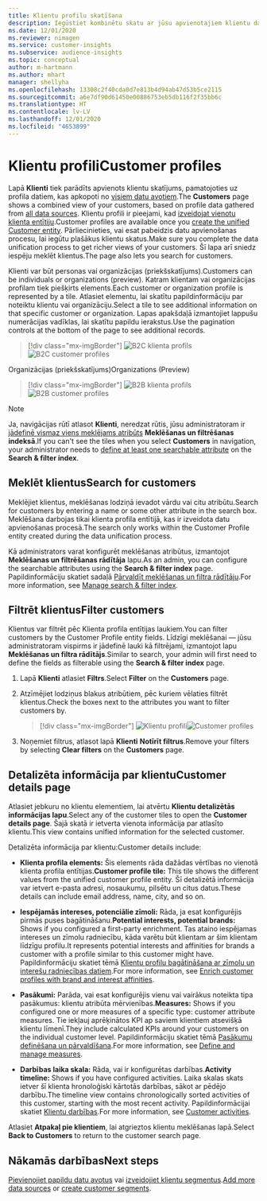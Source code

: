 ```yaml
---
title: Klientu profilu skatīšana
description: Iegūstiet kombinētu skatu ar jūsu apvienotajiem klientu datiem.
ms.date: 12/01/2020
ms.reviewer: nimagen
ms.service: customer-insights
ms.subservice: audience-insights
ms.topic: conceptual
author: m-hartmann
ms.author: mhart
manager: shellyha
ms.openlocfilehash: 13308c2f40cda0d7e813b4d94ab47d53b5ce2115
ms.sourcegitcommit: a6e7df90d61450e00886753eb5db116f2f35bb6c
ms.translationtype: HT
ms.contentlocale: lv-LV
ms.lasthandoff: 12/01/2020
ms.locfileid: "4653899"
---
```

# <a name="customer-profiles"></a><span data-ttu-id="8e5af-103">Klientu profili</span><span class="sxs-lookup"><span data-stu-id="8e5af-103">Customer profiles</span></span>

<span data-ttu-id="8e5af-104">Lapā **Klienti** tiek parādīts apvienots klientu skatījums, pamatojoties uz profila datiem, kas apkopoti no [visiem datu avotiem](data-sources.md).</span><span class="sxs-lookup"><span data-stu-id="8e5af-104">The **Customers** page shows a combined view of your customers, based on profile data gathered from [all data sources](data-sources.md).</span></span> <span data-ttu-id="8e5af-105">Klientu profili ir pieejami, kad [izveidojat vienotu klienta entītiju](data-unification.md).</span><span class="sxs-lookup"><span data-stu-id="8e5af-105">Customer profiles are available once you [create the unified Customer entity](data-unification.md).</span></span> <span data-ttu-id="8e5af-106">Pārliecinieties, vai esat pabeidzis datu apvienošanas procesu, lai iegūtu plašākus klientu skatus.</span><span class="sxs-lookup"><span data-stu-id="8e5af-106">Make sure you complete the data unification process to get richer views of your customers.</span></span> <span data-ttu-id="8e5af-107">Šī lapa arī sniedz iespēju meklēt klientus.</span><span class="sxs-lookup"><span data-stu-id="8e5af-107">The page also lets you search for customers.</span></span>

<span data-ttu-id="8e5af-108">Klienti var būt personas vai organizācijas (priekšskatījums).</span><span class="sxs-lookup"><span data-stu-id="8e5af-108">Customers can be individuals or organizations (preview).</span></span> <span data-ttu-id="8e5af-109">Katram klientam vai organizācijas profilam tiek piešķirts elements.</span><span class="sxs-lookup"><span data-stu-id="8e5af-109">Each customer or organization profile is represented by a tile.</span></span> <span data-ttu-id="8e5af-110">Atlasiet elementu, lai skatītu papildinformāciju par noteiktu klientu vai organizāciju.</span><span class="sxs-lookup"><span data-stu-id="8e5af-110">Select a tile to see additional information on that specific customer or organization.</span></span> <span data-ttu-id="8e5af-111">Lapas apakšdaļā izmantojiet lappušu numerācijas vadīklas, lai skatītu papildu ierakstus.</span><span class="sxs-lookup"><span data-stu-id="8e5af-111">Use the pagination controls at the bottom of the page to see additional records.</span></span>

> [!div class="mx-imgBorder"] 
> <span data-ttu-id="8e5af-112">![B2C klienta profils](media/profiles-customers.png "B2C klienta profili")</span><span class="sxs-lookup"><span data-stu-id="8e5af-112">![B2C customer profiles](media/profiles-customers.png "B2C customer profiles")</span></span>

<span data-ttu-id="8e5af-113">Organizācijas (priekšskatījums)</span><span class="sxs-lookup"><span data-stu-id="8e5af-113">Organizations (Preview)</span></span>
> [!div class="mx-imgBorder"] 
> <span data-ttu-id="8e5af-114">![B2B klienta profils](media/profile-customers-b2b.png "B2B klienta profili")</span><span class="sxs-lookup"><span data-stu-id="8e5af-114">![B2B customer profiles](media/profile-customers-b2b.png "B2B customer profiles")</span></span>

> [!NOTE]
> <span data-ttu-id="8e5af-115">Ja, navigācijas rūtī atlasot **Klienti**, neredzat rūtis, jūsu administratoram ir [jādefinē vismaz viens meklējams atribūts](search-filter-index.md) **Meklēšanas un filtrēšanas indeksā**.</span><span class="sxs-lookup"><span data-stu-id="8e5af-115">If you can't see the tiles when you select **Customers** in navigation, your administrator needs to [define at least one searchable attribute](search-filter-index.md) on the **Search & filter index**.</span></span>

## <a name="search-for-customers"></a><span data-ttu-id="8e5af-116">Meklēt klientus</span><span class="sxs-lookup"><span data-stu-id="8e5af-116">Search for customers</span></span>

<span data-ttu-id="8e5af-117">Meklējiet klientus, meklēšanas lodziņā ievadot vārdu vai citu atribūtu.</span><span class="sxs-lookup"><span data-stu-id="8e5af-117">Search for customers by entering a name or some other attribute in the search box.</span></span> <span data-ttu-id="8e5af-118">Meklēšana darbojas tikai klienta profila entītijā, kas ir izveidota datu apvienošanas procesā.</span><span class="sxs-lookup"><span data-stu-id="8e5af-118">The search only works within the Customer Profile entity created during the data unification process.</span></span>

<span data-ttu-id="8e5af-119">Kā administrators varat konfigurēt meklēšanas atribūtus, izmantojot **Meklēšanas un filtrēšanas rādītāja** lapu.</span><span class="sxs-lookup"><span data-stu-id="8e5af-119">As an admin, you can configure the searchable attributes using the **Search & filter index** page.</span></span> <span data-ttu-id="8e5af-120">Papildinformāciju skatiet sadaļā [Pārvaldīt meklēšanas un filtra rādītāju](search-filter-index.md).</span><span class="sxs-lookup"><span data-stu-id="8e5af-120">For more information, see [Manage search & filter index](search-filter-index.md).</span></span>

## <a name="filter-customers"></a><span data-ttu-id="8e5af-121">Filtrēt klientus</span><span class="sxs-lookup"><span data-stu-id="8e5af-121">Filter customers</span></span>

<span data-ttu-id="8e5af-122">Klientus var filtrēt pēc Klienta profila entītijas laukiem.</span><span class="sxs-lookup"><span data-stu-id="8e5af-122">You can filter customers by the Customer Profile entity fields.</span></span> <span data-ttu-id="8e5af-123">Līdzīgi meklēšanai — jūsu administratoram vispirms ir jādefinē lauki kā filtrējami, izmantojot lapu **Meklēšanas un filtra rādītājs**.</span><span class="sxs-lookup"><span data-stu-id="8e5af-123">Similar to search, your admin will first need to define the fields as filterable using the **Search & filter index** page.</span></span>

1. <span data-ttu-id="8e5af-124">Lapā **Klienti** atlasiet **Filtrs**.</span><span class="sxs-lookup"><span data-stu-id="8e5af-124">Select **Filter** on the **Customers** page.</span></span>

2. <span data-ttu-id="8e5af-125">Atzīmējiet lodziņus blakus atribūtiem, pēc kuriem vēlaties filtrēt klientus.</span><span class="sxs-lookup"><span data-stu-id="8e5af-125">Check the boxes next to the attributes you want to filter customers by.</span></span>

   > [!div class="mx-imgBorder"] 
   > <span data-ttu-id="8e5af-126">![Klientu profili](media/profiles-customers3.png "Klientu profili")</span><span class="sxs-lookup"><span data-stu-id="8e5af-126">![Customer profiles](media/profiles-customers3.png "Customer profiles")</span></span>

3. <span data-ttu-id="8e5af-127">Noņemiet filtrus, atlasot lapā **Klienti** **Notīrīt filtrus**.</span><span class="sxs-lookup"><span data-stu-id="8e5af-127">Remove your filters by selecting **Clear filters** on the **Customers** page.</span></span>

##  <a name="customer-details-page"></a><span data-ttu-id="8e5af-128">Detalizēta informācija par klientu</span><span class="sxs-lookup"><span data-stu-id="8e5af-128">Customer details page</span></span>

<span data-ttu-id="8e5af-129">Atlasiet jebkuru no klientu elementiem, lai atvērtu **Klientu detalizētās informācijas lapu**.</span><span class="sxs-lookup"><span data-stu-id="8e5af-129">Select any of the customer tiles to open the **Customer details page**.</span></span> <span data-ttu-id="8e5af-130">Šajā skatā ir ietverta vienota informācija par atlasīto klientu.</span><span class="sxs-lookup"><span data-stu-id="8e5af-130">This view contains unified information for the selected customer.</span></span>

<span data-ttu-id="8e5af-131">Detalizēta informācija par klientu:</span><span class="sxs-lookup"><span data-stu-id="8e5af-131">Customer details include:</span></span>

-   <span data-ttu-id="8e5af-132">**Klienta profila elements:** Šis elements rāda dažādas vērtības no vienotā klienta profila entītijas.</span><span class="sxs-lookup"><span data-stu-id="8e5af-132">**Customer profile tile:** This tile shows the different values from the unified customer profile entity.</span></span> <span data-ttu-id="8e5af-133">Šī detalizētā informācija var ietvert e-pasta adresi, nosaukumu, pilsētu un citus datus.</span><span class="sxs-lookup"><span data-stu-id="8e5af-133">These details can include email address, name, city, and so on.</span></span> 

-   <span data-ttu-id="8e5af-134">**Iespējamās intereses, potenciālie zīmoli:** Rāda, ja esat konfigurējis pirmās puses bagātināšanu.</span><span class="sxs-lookup"><span data-stu-id="8e5af-134">**Potential interests, potential brands:** Shows if you configured a first-party enrichment.</span></span> <span data-ttu-id="8e5af-135">Tas ataino iespējamas intereses un zīmolu radniecību, kāda varētu būt klientam ar šim klientam līdzīgu profilu.</span><span class="sxs-lookup"><span data-stu-id="8e5af-135">It represents potential interests and affinities for brands a customer with a profile similar to this customer might have.</span></span> <span data-ttu-id="8e5af-136">Papildinformāciju skatiet tēmā [Klientu profilu bagātināšana ar zīmolu un interešu radniecības datiem](enrichment-microsoft-graph.md).</span><span class="sxs-lookup"><span data-stu-id="8e5af-136">For more information, see [Enrich customer profiles with brand and interest affinities](enrichment-microsoft-graph.md).</span></span>

-   <span data-ttu-id="8e5af-137">**Pasākumi:** Parāda, vai esat konfigurējis vienu vai vairākus noteikta tipa pasākumus: klientu atribūta mērvienības.</span><span class="sxs-lookup"><span data-stu-id="8e5af-137">**Measures:** Shows if you configured one or more measures of a specific type: customer attribute measures.</span></span> <span data-ttu-id="8e5af-138">Tie iekļauj aprēķinātos KPI ap saviem klientiem atsevišķā klientu līmenī.</span><span class="sxs-lookup"><span data-stu-id="8e5af-138">They include calculated KPIs around your customers on the individual customer level.</span></span> <span data-ttu-id="8e5af-139">Papildinformāciju skatiet tēmā [Pasākumu definēšana un pārvaldīšana](measures.md).</span><span class="sxs-lookup"><span data-stu-id="8e5af-139">For more information, see [Define and manage measures](measures.md).</span></span>

-   <span data-ttu-id="8e5af-140">**Darbības laika skala:** Rāda, vai ir konfigurētas darbības.</span><span class="sxs-lookup"><span data-stu-id="8e5af-140">**Activity timeline:** Shows if you have configured activities.</span></span> <span data-ttu-id="8e5af-141">Laika skalas skats ietver šī klienta hronoloģiski kārtotās darbības, sākot ar pēdējo darbību.</span><span class="sxs-lookup"><span data-stu-id="8e5af-141">The timeline view contains chronologically sorted activities of this customer, starting with the most recent activity.</span></span> <span data-ttu-id="8e5af-142">Papildinformācijai skatiet [Klientu darbības](activities.md).</span><span class="sxs-lookup"><span data-stu-id="8e5af-142">For more information, see [Customer activities](activities.md).</span></span>

<span data-ttu-id="8e5af-143">Atlasiet **Atpakaļ pie klientiem**, lai atgrieztos klientu meklēšanas lapā.</span><span class="sxs-lookup"><span data-stu-id="8e5af-143">Select **Back to Customers** to return to the customer search page.</span></span>

## <a name="next-steps"></a><span data-ttu-id="8e5af-144">Nākamās darbības</span><span class="sxs-lookup"><span data-stu-id="8e5af-144">Next steps</span></span>

<span data-ttu-id="8e5af-145">[Pievienojiet papildu datu avotus](data-sources.md) vai [izveidojiet klientu segmentus](segments.md).</span><span class="sxs-lookup"><span data-stu-id="8e5af-145">[Add more data sources](data-sources.md) or [create customer segments](segments.md).</span></span>
